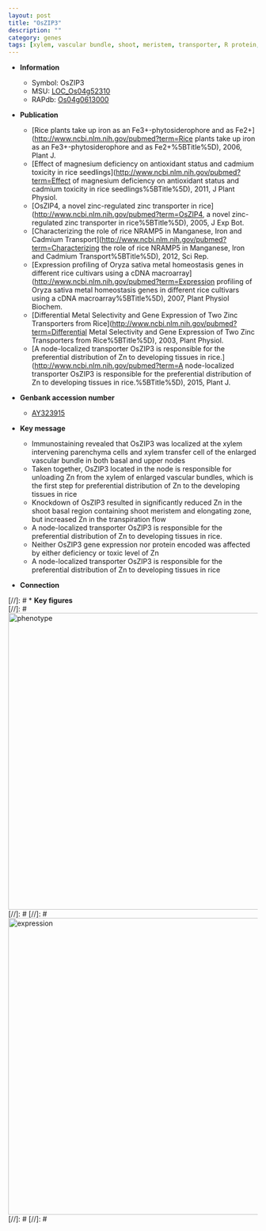 ```yaml
---
layout: post
title: "OsZIP3"
description: ""
category: genes
tags: [xylem, vascular bundle, shoot, meristem, transporter, R protein, node, Zn distribution, shoot meristem]
---
```


* **Information**  
    + Symbol: OsZIP3  
    + MSU: [LOC_Os04g52310](http://rice.plantbiology.msu.edu/cgi-bin/ORF_infopage.cgi?orf=LOC_Os04g52310)  
    + RAPdb: [Os04g0613000](http://rapdb.dna.affrc.go.jp/viewer/gbrowse_details/irgsp1?name=Os04g0613000)  

* **Publication**  
    + [Rice plants take up iron as an Fe3+-phytosiderophore and as Fe2+](http://www.ncbi.nlm.nih.gov/pubmed?term=Rice plants take up iron as an Fe3+-phytosiderophore and as Fe2+%5BTitle%5D), 2006, Plant J.
    + [Effect of magnesium deficiency on antioxidant status and cadmium toxicity in rice seedlings](http://www.ncbi.nlm.nih.gov/pubmed?term=Effect of magnesium deficiency on antioxidant status and cadmium toxicity in rice seedlings%5BTitle%5D), 2011, J Plant Physiol.
    + [OsZIP4, a novel zinc-regulated zinc transporter in rice](http://www.ncbi.nlm.nih.gov/pubmed?term=OsZIP4, a novel zinc-regulated zinc transporter in rice%5BTitle%5D), 2005, J Exp Bot.
    + [Characterizing the role of rice NRAMP5 in Manganese, Iron and Cadmium Transport](http://www.ncbi.nlm.nih.gov/pubmed?term=Characterizing the role of rice NRAMP5 in Manganese, Iron and Cadmium Transport%5BTitle%5D), 2012, Sci Rep.
    + [Expression profiling of Oryza sativa metal homeostasis genes in different rice cultivars using a cDNA macroarray](http://www.ncbi.nlm.nih.gov/pubmed?term=Expression profiling of Oryza sativa metal homeostasis genes in different rice cultivars using a cDNA macroarray%5BTitle%5D), 2007, Plant Physiol Biochem.
    + [Differential Metal Selectivity and Gene Expression of Two Zinc Transporters from Rice](http://www.ncbi.nlm.nih.gov/pubmed?term=Differential Metal Selectivity and Gene Expression of Two Zinc Transporters from Rice%5BTitle%5D), 2003, Plant Physiol.
    + [A node-localized transporter OsZIP3 is responsible for the preferential distribution of Zn to developing tissues in rice.](http://www.ncbi.nlm.nih.gov/pubmed?term=A node-localized transporter OsZIP3 is responsible for the preferential distribution of Zn to developing tissues in rice.%5BTitle%5D), 2015, Plant J.

* **Genbank accession number**  
    + [AY323915](http://www.ncbi.nlm.nih.gov/nuccore/AY323915)

* **Key message**  
    + Immunostaining revealed that OsZIP3 was localized at the xylem intervening parenchyma cells and xylem transfer cell of the enlarged vascular bundle in both basal and upper nodes
    + Taken together, OsZIP3 located in the node is responsible for unloading Zn from the xylem of enlarged vascular bundles, which is the first step for preferential distribution of Zn to the developing tissues in rice
    + Knockdown of OsZIP3 resulted in significantly reduced Zn in the shoot basal region containing shoot meristem and elongating zone, but increased Zn in the transpiration flow
    + A node-localized transporter OsZIP3 is responsible for the preferential distribution of Zn to developing tissues in rice.
    + Neither OsZIP3 gene expression nor protein encoded was affected by either deficiency or toxic level of Zn
    + A node-localized transporter OsZIP3 is responsible for the preferential distribution of Zn to developing tissues in rice

* **Connection**  

[//]: # * **Key figures**  
[//]: # <img src="http://funRiceGenes.github.io/images/ZIP3.pheno.png" alt="phenotype"  style="width: 600px;"/>
[//]: # 
[//]: # <img src="http://funRiceGenes.github.io/images/ZIP3.exp.png" alt="expression"  style="width: 600px;"/>
[//]: # 
[//]: # 
